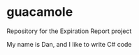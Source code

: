 # guacamole
Repository for the Expiration Report project

My name is Dan, and I like to write C# code
